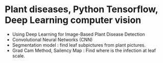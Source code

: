 # Plant diseases, Python Tensorflow, Deep Learning computer vision
- Using Deep Learning for Image-Based Plant Disease Detection
- Convolutional Neural Networks (CNN)
- Segmentation model : find leaf subpictures from plant pictures.
- Grad Cam Method, Sailency Map : Find where is the infection at leaf scale.
